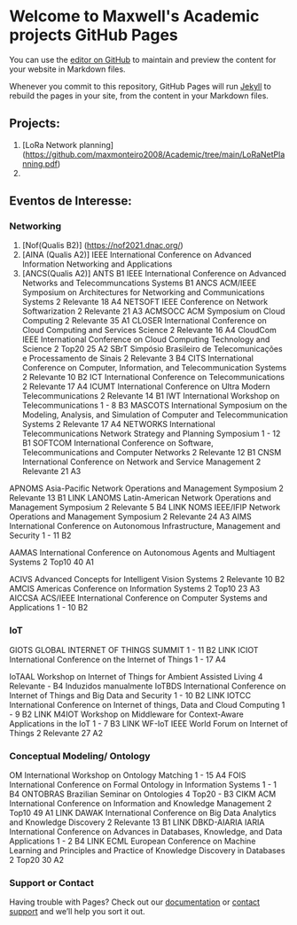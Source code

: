 # Welcome to Maxwell's Academic projects GitHub Pages

You can use the [editor on GitHub](https://github.com/maxmonteiro2008/Academic/edit/gh-pages/index.md) to maintain and preview the content for your website in Markdown files.

Whenever you commit to this repository, GitHub Pages will run [Jekyll](https://jekyllrb.com/) to rebuild the pages in your site, from the content in your Markdown files.

## Projects:

1. [LoRa Network  planning]  (https://github.com/maxmonteiro2008/Academic/tree/main/LoRaNetPlanning.pdf)
2. 


## Eventos de Interesse:

### Networking
 1. [Nof(Qualis B2)] (https://nof2021.dnac.org/)
 2. [AINA (Qualis A2)]  IEEE International Conference on Advanced Information Networking and Applications
 3. [ANCS(Qualis A2)]
 ANTS B1 IEEE International Conference on Advanced Networks and Telecommuncations Systems B1
 ANCS	ACM/IEEE Symposium on Architectures for Networking and Communications Systems	2	Relevante	18	A4
 NETSOFT	IEEE Conference on Network Softwarization	2	Relevante	21	A3
 ACMSOCC	ACM Symposium on Cloud Computing	2	Relevante	35	A1
 CLOSER	International Conference on Cloud Computing and Services Science	2	Relevante	16	A4
 CloudCom	IEEE International Conference on Cloud Computing Technology and Science	2	Top20	25	A2
 SBrT	Simpósio Brasileiro de Telecomunicações e Processamento de Sinais	2	Relevante	3	B4
 CITS	International Conference on Computer, Information, and Telecommunication Systems	2	Relevante	10	B2
 ICT	International Conference on Telecommunications	2	Relevante	17	A4
 ICUMT	International Conference on Ultra Modern Telecommunications	2	Relevante	14	B1
 IWT	International Workshop on Telecommunications	1	-	8	B3
 MASCOTS	International Symposium on the Modeling, Analysis, and Simulation of Computer and Telecommunication Systems	2	Relevante	17	A4
 NETWORKS	International Telecommunications Network Strategy and Planning Symposium	1	-	12	B1
 SOFTCOM	International Conference on Software, Telecommunications and Computer Networks	2	Relevante	12	B1
 CNSM	International Conference on Network and Service Management	2	Relevante	21	A3

APNOMS	Asia-Pacific Network Operations and Management Symposium	2	Relevante	13	B1	LINK
LANOMS	Latin-American Network Operations and Management Symposium	2	Relevante	5	B4	LINK
NOMS	IEEE/IFIP Network Operations and Management Symposium	2	Relevante	24	A3
AIMS	International Conference on Autonomous Infrastructure, Management and Security	1	-	11	B2



AAMAS	International Conference on Autonomous Agents and Multiagent Systems	2	Top10	40	A1

ACIVS	Advanced Concepts for Intelligent Vision Systems	2	Relevante	10	B2
AMCIS	Americas Conference on Information Systems	2	Top10	23	A3
AICCSA	ACS/IEEE International Conference on Computer Systems and Applications	1	-	10	B2

###  IoT

GIOTS	GLOBAL INTERNET OF THINGS SUMMIT	1	-	11	B2	LINK
ICIOT	International Conference on the Internet of Things	1	-	17	A4

IoTAAL	Workshop on Internet of Things for Ambient Assisted Living	4	Relevante	-	B4	Induzidos manualmente
IoTBDS	International Conference on Internet of Things and Big Data and Security	1	-	10	B2	LINK
IOTCC	International Conference on Internet of things, Data and Cloud Computing	1	-	9	B2	LINK
M4IOT	Workshop on Middleware for Context-Aware Applications in the IoT	1	-	7	B3	LINK
WF-IoT	IEEE World Forum on Internet of Things	2	Relevante	27	A2

### Conceptual Modeling/ Ontology

OM	International Workshop on Ontology Matching	1	-	15	A4
FOIS	International Conference on Formal Ontology in Information Systems	1	-	1	B4
ONTOBRAS	Brazilian Seminar on Ontologies	4	Top20	-	B3
CIKM	ACM International Conference on Information and Knowledge Management	2	Top10	49	A1	LINK
DAWAK	International Conference on Big Data Analytics and Knowledge Discovery	2	Relevante	13	B1	LINK
DBKD-AIARIA	IARIA International Conference on Advances in Databases, Knowledge, and Data Applications	1	-	2	B4	LINK
ECML	European Conference on Machine Learning and Principles and Practice of Knowledge Discovery in Databases	2	Top20	30	A2

### Support or Contact

Having trouble with Pages? Check out our [documentation](https://docs.github.com/categories/github-pages-basics/) or [contact support](https://support.github.com/contact) and we’ll help you sort it out.
